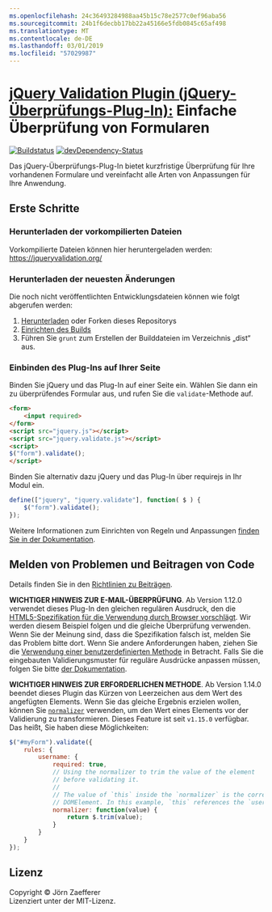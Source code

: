 ```yaml
---
ms.openlocfilehash: 24c36493284988aa45b15c78e2577c0ef96aba56
ms.sourcegitcommit: 24b1f6decbb17bb22a45166e5fdb0845c65af498
ms.translationtype: MT
ms.contentlocale: de-DE
ms.lasthandoff: 03/01/2019
ms.locfileid: "57029987"
---
```

<a name="jquery-validation-pluginhttpsjqueryvalidationorg---form-validation-made-easy"></a>[jQuery Validation Plugin (jQuery-Überprüfungs-Plug-In):](https://jqueryvalidation.org/) Einfache Überprüfung von Formularen
================================

[![Buildstatus](https://secure.travis-ci.org/jquery-validation/jquery-validation.svg)](https://travis-ci.org/jquery-validation/jquery-validation)
[![devDependency-Status](https://david-dm.org/jquery-validation/jquery-validation/dev-status.svg?theme=shields.io)](https://david-dm.org/jquery-validation/jquery-validation#info=devDependencies)

Das jQuery-Überprüfungs-Plug-In bietet kurzfristige Überprüfung für Ihre vorhandenen Formulare und vereinfacht alle Arten von Anpassungen für Ihre Anwendung.

## <a name="getting-started"></a>Erste Schritte

### <a name="downloading-the-prebuilt-files"></a>Herunterladen der vorkompilierten Dateien

Vorkompilierte Dateien können hier heruntergeladen werden: https://jqueryvalidation.org/

### <a name="downloading-the-latest-changes"></a>Herunterladen der neuesten Änderungen

Die noch nicht veröffentlichten Entwicklungsdateien können wie folgt abgerufen werden:

 1. [Herunterladen](https://github.com/jquery-validation/jquery-validation/archive/master.zip) oder Forken dieses Repositorys
 2. [Einrichten des Builds](CONTRIBUTING.md#build-setup)
 3. Führen Sie `grunt` zum Erstellen der Builddateien im Verzeichnis „dist“ aus.

### <a name="including-it-on-your-page"></a>Einbinden des Plug-Ins auf Ihrer Seite

Binden Sie jQuery und das Plug-In auf einer Seite ein. Wählen Sie dann ein zu überprüfendes Formular aus, und rufen Sie die `validate`-Methode auf.

```html
<form>
    <input required>
</form>
<script src="jquery.js"></script>
<script src="jquery.validate.js"></script>
<script>
$("form").validate();
</script>
```

Binden Sie alternativ dazu jQuery und das Plug-In über requirejs in Ihr Modul ein.

```js
define(["jquery", "jquery.validate"], function( $ ) {
    $("form").validate();
});
```

Weitere Informationen zum Einrichten von Regeln und Anpassungen [finden Sie in der Dokumentation](https://jqueryvalidation.org/documentation/).

## <a name="reporting-issues-and-contributing-code"></a>Melden von Problemen und Beitragen von Code

Details finden Sie in den [Richtlinien zu Beiträgen](CONTRIBUTING.md).

**WICHTIGER HINWEIS ZUR E-MAIL-ÜBERPRÜFUNG**. Ab Version 1.12.0 verwendet dieses Plug-In den gleichen regulären Ausdruck, den die [HTML5-Spezifikation für die Verwendung durch Browser vorschlägt](https://html.spec.whatwg.org/multipage/forms.html#valid-e-mail-address). Wir werden diesem Beispiel folgen und die gleiche Überprüfung verwenden. Wenn Sie der Meinung sind, dass die Spezifikation falsch ist, melden Sie das Problem bitte dort. Wenn Sie andere Anforderungen haben, ziehen Sie die [Verwendung einer benutzerdefinierten Methode](https://jqueryvalidation.org/jQuery.validator.addMethod/) in Betracht.
Falls Sie die eingebauten Validierungsmuster für reguläre Ausdrücke anpassen müssen, folgen Sie bitte [ der Dokumentation](https://jqueryvalidation.org/jQuery.validator.methods/).

**WICHTIGER HINWEIS ZUR ERFORDERLICHEN METHODE**. Ab Version 1.14.0 beendet dieses Plugin das Kürzen von Leerzeichen aus dem Wert des angefügten Elements. Wenn Sie das gleiche Ergebnis erzielen wollen, können Sie [`normalizer`](https://jqueryvalidation.org/normalizer/) verwenden, um den Wert eines Elements vor der Validierung zu transformieren. Dieses Feature ist seit `v1.15.0` verfügbar. Das heißt, Sie haben diese Möglichkeiten:
``` js
$("#myForm").validate({
    rules: {
        username: {
            required: true,
            // Using the normalizer to trim the value of the element
            // before validating it.
            //
            // The value of `this` inside the `normalizer` is the corresponding
            // DOMElement. In this example, `this` references the `username` element.
            normalizer: function(value) {
                return $.trim(value);
            }
        }
    }
});
```

## <a name="license"></a>Lizenz
Copyright &copy; Jörn Zaefferer<br>
Lizenziert unter der MIT-Lizenz.
